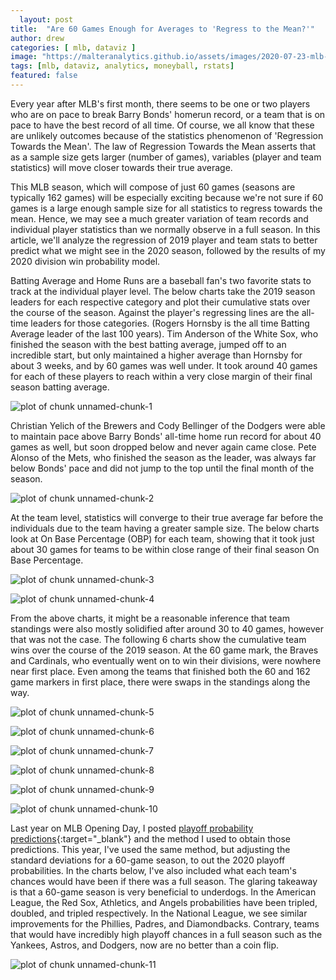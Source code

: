 ```yaml
---
  layout: post
title:  "Are 60 Games Enough for Averages to 'Regress to the Mean?'"
author: drew
categories: [ mlb, dataviz ]
image: "https://malteranalytics.github.io/assets/images/2020-07-23-mlb-playoff-predictions/image12.PNG"
tags: [mlb, dataviz, analytics, moneyball, rstats]
featured: false
---
```

  
  
Every year after MLB's first month, there seems to be one or two players who are on pace to break Barry Bonds' homerun record, or a team that is on pace to have the best record of all time.  Of course, we all know that these are unlikely outcomes because of the statistics phenomenon of 'Regression Towards the Mean'.   The law of Regression Towards the Mean asserts that as a sample size gets larger (number of games), variables (player and team statistics) will move closer towards their true average.  



This MLB season, which will compose of just 60 games (seasons are typically 162 games) will be especially exciting because we're not sure if 60 games is a large enough sample size for all statistics to regress towards the mean.  Hence, we may see a much greater variation of team records and individual player statistics than we normally observe in a full season.  In this article, we'll analyze the regression of 2019 player and team stats to better predict what we might see in the 2020 season, followed by the results of my 2020 division win probability model. 




Batting Average and Home Runs are a baseball fan's two favorite stats to track at the individual player level.   The below charts take the 2019 season leaders for each respective category and plot their cumulative stats over the course of the season.  Against the player's regressing lines are the all-time leaders for those categories.  (Rogers Hornsby is the all time Batting Average leader of the last 100 years).   Tim Anderson of the White Sox, who finished the season with the best batting average, jumped off to an incredible start, but only maintained a higher average than Hornsby for about 3 weeks, and by 60 games was well under.  It took around 40 games for each of these players to reach within a very close margin of their final season batting average. 



![plot of chunk unnamed-chunk-1](/assets/images/2020-07-23-mlb-playoff-predictions/image1.png)





Christian Yelich of the Brewers and Cody Bellinger of the Dodgers were able to maintain pace above Barry Bonds' all-time home run record for about 40 games as well, but soon dropped below and never again came close. Pete Alonso of the Mets, who finished the season as the leader, was always far below Bonds' pace and did not jump to the top until the final month of the season. 





![plot of chunk unnamed-chunk-2](/assets/images/2020-07-23-mlb-playoff-predictions/image2.png)


At the team level, statistics will converge to their true average far before the individuals due to the team having a greater sample size.  The below charts look at On Base Percentage (OBP) for each team, showing that it took just about 30 games for teams to be within close range of their final season On Base Percentage. 





![plot of chunk unnamed-chunk-3](/assets/images/2020-07-23-mlb-playoff-predictions/image3.png)

![plot of chunk unnamed-chunk-4](/assets/images/2020-07-23-mlb-playoff-predictions/image4.png)



From the above charts, it might be a reasonable inference that team standings were also mostly solidified after around 30 to 40 games, however that was not the case.  The following 6 charts show the cumulative team wins over the course of the 2019 season.  At the 60 game mark, the Braves and Cardinals, who eventually went on to win their divisions, were nowhere near first place.  Even among the teams that finished both the 60 and 162 game markers in first place, there were swaps in the standings along the way. 



  
  
![plot of chunk unnamed-chunk-5](/assets/images/2020-07-23-mlb-playoff-predictions/image5.png)
  
![plot of chunk unnamed-chunk-6](/assets/images/2020-07-23-mlb-playoff-predictions/image6.png)
  
![plot of chunk unnamed-chunk-7](/assets/images/2020-07-23-mlb-playoff-predictions/image7.png)
  
![plot of chunk unnamed-chunk-8](/assets/images/2020-07-23-mlb-playoff-predictions/image8.png)
  
![plot of chunk unnamed-chunk-9](/assets/images/2020-07-23-mlb-playoff-predictions/image9.png)
  
![plot of chunk unnamed-chunk-10](/assets/images/2020-07-23-mlb-playoff-predictions/image10.png)




Last year on MLB Opening Day, I posted [playoff probability predictions](https://malteranalytics.github.io/mlb-playoff-predictions/){:target="_blank"} and the method I used to obtain those predictions.  This year, I've used the same method, but adjusting the standard deviations for a 60-game season, to out the 2020 playoff probabilities.  In the charts below, I've also included what each team's chances would have been if there was a full season.  The glaring takeaway is that a 60-game season is very beneficial to underdogs.  In the American League, the Red Sox, Athletics, and Angels probabilities have been tripled, doubled, and tripled respectively.  In the National League, we see similar improvements for the Phillies, Padres, and Diamondbacks.  Contrary, teams that would have incredibly high playoff chances in a full season such as the Yankees, Astros, and Dodgers, now are no better than a coin flip.      
  
  
  
  
  
  
  
![plot of chunk unnamed-chunk-11](/assets/images/2020-07-23-mlb-playoff-predictions/image11.PNG)



